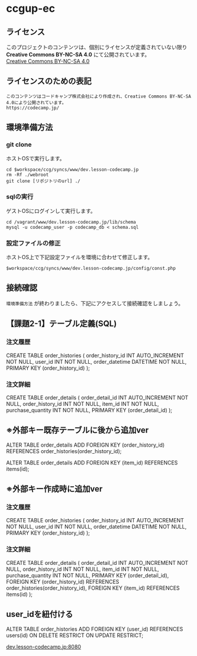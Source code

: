 # ccgup-ec

## ライセンス

このプロジェクトのコンテンツは、個別にライセンスが定義されていない限り **Creative Commons BY-NC-SA 4.0** にて公開されています。  
[Creative Commons BY-NC-SA 4.0](https://creativecommons.org/licenses/by-nc-sa/4.0/deed.ja)

## ライセンスのための表記

```
このコンテンツはコードキャンプ株式会社により作成され、Creative Commons BY-NC-SA 4.0により公開されています。
https://codecamp.jp/
```

## 環境準備方法

### git clone

ホストOSで実行します。

```
cd $workspace/ccg/syncs/www/dev.lesson-codecamp.jp
rm -Rf ./webroot
git clone [リポジトリのurl] ./
```

### sqlの実行

ゲストOSにログインして実行します。

```
cd /vagrant/www/dev.lesson-codecamp.jp/lib/schema
mysql -u codecamp_user -p codecamp_db < schema.sql
```

### 設定ファイルの修正

ホストOS上で下記設定ファイルを環境に合わせて修正します。

```
$workspace/ccg/syncs/www/dev.lesson-codecamp.jp/config/const.php
```

## 接続確認

`環境準備方法` が終わりましたら、下記にアクセスして接続確認をしましょう。

## 【課題2-1】テーブル定義(SQL)

### 注文履歴
CREATE TABLE order_histories (
	order_history_id INT AUTO_INCREMENT NOT NULL,
	user_id INT NOT NULL,
	order_datetime DATETIME NOT NULL,
	PRIMARY KEY (order_history_id)
	);

### 注文詳細
CREATE TABLE order_details (
	order_detail_id INT AUTO_INCREMENT NOT NULL,
	order_history_id INT NOT NULL,
	item_id INT NOT NULL,
	purchase_quantity INT NOT NULL,
	PRIMARY KEY (order_detail_id)
	);

## ※外部キー既存テーブルに後から追加ver

ALTER TABLE order_details
	ADD FOREIGN KEY (order_history_id)
	REFERENCES order_histories(order_history_id);

ALTER TABLE order_details ADD
	FOREIGN KEY (item_id)
	REFERENCES items(id);
	

## ※外部キー作成時に追加ver

### 注文履歴
CREATE TABLE order_histories (
	order_history_id INT AUTO_INCREMENT NOT NULL,
	user_id INT NOT NULL,
	order_datetime DATETIME NOT NULL,
	PRIMARY KEY (order_history_id)
	);

### 注文詳細
CREATE TABLE order_details (
	order_detail_id INT AUTO_INCREMENT NOT NULL,
	order_history_id INT NOT NULL,
	item_id INT NOT NULL,
	purchase_quantity INT NOT NULL,
	PRIMARY KEY (order_detail_id),
	FOREIGN KEY (order_history_id)
		REFERENCES order_histories(order_history_id),
	FOREIGN KEY (item_id)
		REFERENCES items(id)
	);

## user_idを紐付ける
ALTER TABLE order_histories
	ADD FOREIGN KEY (user_id)
	REFERENCES users(id)
	ON DELETE RESTRICT
	ON UPDATE RESTRICT;


[dev.lesson-codecamp.jp:8080](http://dev.lesson-codecamp.jp:8080)
